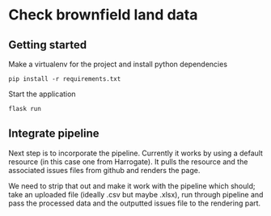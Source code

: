 # Check brownfield land data

## Getting started

Make a virtualenv for the project and install python dependencies

    pip install -r requirements.txt

Start the application

    flask run

## Integrate pipeline

Next step is to incorporate the pipeline. Currently it works by using a default resource (in this case one from Harrogate). It pulls the resource and the associated issues files from github and renders the page.

We need to strip that out and make it work with the pipeline which should; take an uploaded file (ideally .csv but maybe .xlsx), run through pipeline and pass the processed data and the outputted issues file to the rendering part.
